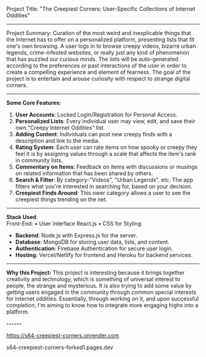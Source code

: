 Project Title:
"The Creepiest Corners: User-Specific Collections of Internet Oddities" 

---

Project Summary:
Curation of the most weird and inexplicable things that the Internet has to offer on a personalized platform, presenting lists that fit one's own browsing. A user logs in to browse creepy videos, bizarre urban legends, crime-infested websites, or really just any kind of phenomenon that has puzzled our curious minds. The lists will be auto-generated according to the preferences or past interactions of the user in order to create a compelling experience and element of fearness. The goal of the project is to entertain and arouse curiosity with respect to strange digital corners.

---
 
**Some Core Features:** 
1. **User Accounts**: Locked Login/Registration for Personal Access. 
2. **Personalized Lists**: Every individual user may view, edit, and save their own "Creepy Internet Oddities" list. 
3. **Adding Content**: Individuals can post new creepy finds with a description and link to the media. 
4. **Rating System**: Each user can rate items on how spooky or creepy they feel it is by assigning values through a scale that affects the item's rank in community lists.
5. **Commentary on Items**: Feedback on items with discussions or musings on related information that has been shared by others. 
6. **Search & Filter**: By category-"Videos", "Urban Legends", etc. The app filters what you're interested in searching for, based on your decision.
7. **Creepiest Finds Around**: This ower category allows a user to see the creepiest things trending on the net.

---------------------

**Stack Used**:  
Front-End: 
• User interface React.js 
•  CSS for Styling.
- **Backend**: Node.js with Express.js for the server.  
- **Database**: MongoDB for storing user data, lists, and content.  
- **Authentication**: Firebase Authentication for secure user login.  
- **Hosting**: Vercel/Netlify for frontend and Heroku for backend services.  

---

**Why this Project:** 
This project is interesting because it brings together creativity and technology, which is something of universal interest to people, the strange and mysterious. It is also trying to add some value by getting users engaged in the community through common special interests for internet oddities. Essentially, through working on it, and upon successful completion, I'm aiming to know how to integrate more engaging highs into a platform. 


**------**



https://s64-creepiest-corners.onrender.com




s64-creepiest-corners-forked1.pages.dev



